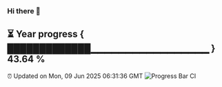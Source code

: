 ### Hi there 👋
⏳ Year progress { █████████████▁▁▁▁▁▁▁▁▁▁▁▁▁▁▁▁▁ } 43.64 %
---
⏰ Updated on Mon, 09 Jun 2025 06:31:36 GMT
![Progress Bar CI](https://github.com/liununu/liununu/workflows/Progress%20Bar%20CI/badge.svg)
